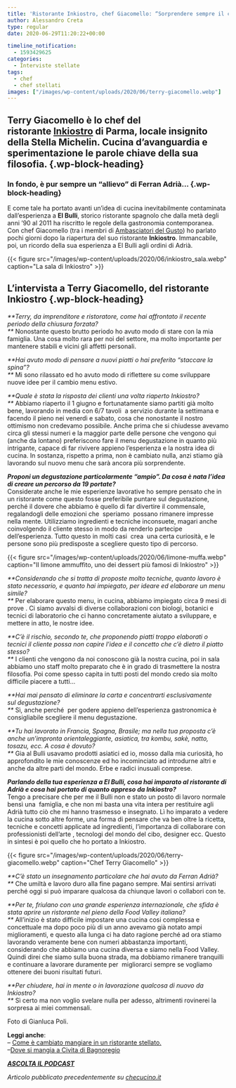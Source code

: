 ```yaml
---
title: 'Ristorante Inkiostro, chef Giacomello: “Sorprendere sempre il cliente”'
author: Alessandro Creta
type: regular
date: 2020-06-29T11:20:22+00:00

timeline_notification:
  - 1593429625
categories:
  - Interviste stellate
tags:
  - chef
  - chef stellati
images: ["/images/wp-content/uploads/2020/06/terry-giacomello.webp"]
---
```

## **Terry Giacomello è lo chef del ristorante&nbsp;<a rel="noreferrer noopener" href="https://www.facebook.com/RistoranteInkiostro/" target="_blank">Inkiostro</a>&nbsp;di Parma, locale insignito della Stella Michelin. Cucina d&#8217;avanguardia e sperimentazione le parole chiave della sua filosofia.**  {.wp-block-heading}

### **In fondo, è pur sempre un &#8220;allievo&#8221; di Ferran Adrià&#8230;** {.wp-block-heading}

E come tale ha portato avanti un&#8217;idea di cucina inevitabilmente contaminata dall&#8217;esperienza a&nbsp;**El Bulli**, storico ristorante spagnolo che dalla metà degli anni &#8217;90 al 2011 ha riscritto le regole della gastronomia contemporanea.  
Con chef Giacomello (tra i membri di&nbsp;<a rel="noreferrer noopener" href="http://ambasciatoridelgusto.it/" target="_blank">Ambasciatori del Gusto</a>) ho parlato pochi giorni dopo la riapertura del suo ristorante&nbsp;**Inkiostro**. Immancabile, poi, un ricordo della sua esperienza a El Bulli agli ordini di Adrià.&nbsp;


{{< figure src="/images/wp-content/uploads/2020/06/inkiostro_sala.webp" caption="La sala di Inkiostro" >}}


## L&#8217;intervista a Terry Giacomello, del ristorante Inkiostro {.wp-block-heading}

_**Terry, da imprenditore e ristoratore, come hai affrontato il recente periodo della chiusura forzata?  
**_ Nonostante questo brutto periodo ho avuto modo di stare con la mia famiglia. Una cosa molto rara per noi del settore, ma molto importante per mantenere stabili e vicini gli affetti personali.&nbsp;  
  
_**Hai avuto modo di pensare a nuovi piatti o hai preferito “staccare la spina”?  
**_ Mi sono rilassato ed ho avuto modo di riflettere su come sviluppare nuove idee per il cambio menu estivo.  
  
_**Quale è stata la risposta dei clienti una volta riaperto Inkiostro?  
**_ Abbiamo riaperto il 1 giugno e fortunatamente siamo partiti già molto bene, lavorando in media con 6/7 tavoli &nbsp;a servizio durante la settimana e facendo il pieno nei venerdì e sabato, cosa che nonostante il nostro ottimismo non credevamo possibile. Anche prima che si chiudesse avevamo circa gli stessi numeri e la maggior parte delle persone che vengono qui (anche da lontano) preferiscono fare il menu degustazione in quanto più intrigante, capace di far rivivere appieno l&#8217;esperienza e la nostra idea di cucina. In sostanza, rispetto a prima, non è cambiato nulla, anzi stiamo già lavorando sul nuovo menu che sarà ancora più sorprendente.&nbsp;  
  
_**Proponi un degustazione particolarmente “ampio”. Da cosa è nata l’idea di&nbsp;creare un percorso da 19 portate?**_  
Considerate anche le mie esperienze lavorative ho sempre pensato che in un ristorante come questo fosse preferibile puntare sul degustazione, perché il dovere che abbiamo è quello di far divertire il commensale, regalandogli delle emozioni che &nbsp;speriamo &nbsp;possano rimanere impresse nella mente. Utilizziamo ingredienti e tecniche inconsuete, magari anche coinvolgendo il cliente stesso in modo da renderlo partecipe dell&#8217;esperienza. Tutto questo in molti casi &nbsp;crea &nbsp;una certa curiosità, e le persone sono più predisposte a scegliere questo tipo di percorso.


{{< figure src="/images/wp-content/uploads/2020/06/limone-muffa.webp" caption="Il limone ammuffito, uno dei dessert più famosi di Inkiostro" >}}


  
_**Considerando che si tratta di proposte molto tecniche, quanto lavoro è stato&nbsp;necessario, e quanto hai impiegato, per ideare ed elaborare un menu simile?  
**_ Per elaborare questo menu, in cucina, abbiamo impiegato circa 9 mesi di prove . Ci siamo avvalsi di diverse collaborazioni con biologi, botanici e tecnici di laboratorio che ci hanno concretamente aiutato a sviluppare, e mettere in atto, le nostre idee.&nbsp;  
  
_**C’è il rischio, secondo te, che proponendo piatti troppo elaborati o tecnici il&nbsp;cliente possa non capire l’idea e il concetto che c’è dietro il piatto stesso?  
**_ I clienti che vengono da noi conoscono già la nostra cucina, poi in sala abbiamo uno staff molto preparato che è in grado di trasmettere la nostra filosofia. Poi come spesso capita in tutti posti del mondo credo sia molto difficile piacere a tutti&#8230;&nbsp;  
  
_**Hai mai pensato di eliminare la carta e concentrarti esclusivamente sul&nbsp;degustazione?  
**_ Sì, anche perché &nbsp;per godere appieno dell&#8217;esperienza gastronomica è consigliabile scegliere il menu degustazione.&nbsp;  
  
_**Tu hai lavorato in Francia, Spagna, Brasile; ma nella tua proposta c’è anche&nbsp;un’impronta orientaleggiante, asiatica, tra kombu, sakè, natto, tosazu, ecc. A&nbsp;cosa è dovuto?  
**_ Gia al Bulli usavamo prodotti asiatici ed io, mosso dalla mia curiosità, ho approfondito le mie conoscenze ed ho incominciato ad introdurne altri e anche da altre parti del mondo. Erbe e radici inusuali comprese.&nbsp;  
  
_**Parlando della tua esperienza a El Bulli, cosa hai imparato al ristorante di Adrià&nbsp;e cosa hai portato di quanto appreso da Inkiostro?**_  
Tengo a precisare che per me il Bulli non e stato un posto di lavoro normale bensì una &nbsp;famiglia, e che non mi basta una vita intera per restituire agli Adrià tutto ciò che mi hanno trasmesso e insegnato. Lì ho imparato a vedere la cucina sotto altre forme, una forma di pensare che va ben oltre la ricetta, tecniche e concetti applicate ad ingredienti, l&#8217;importanza di collaborare con professionisti dell&#8217;arte , tecnologi del mondo del cibo, designer ecc.&nbsp;Questo in sintesi è poi quello che ho portato a Inkiostro.&nbsp;


{{< figure src="/images/wp-content/uploads/2020/06/terry-giacomello.webp" caption="Chef Terry Giacomello" >}}


_**C’è stato un insegnamento particolare che hai avuto da Ferran Adrià?  
**_ Che umiltà e lavoro duro alla fine pagano sempre.&nbsp;Mai sentirsi arrivati perché oggi si può imparare qualcosa da chiunque lavori o collabori con te.&nbsp;  
  
_**Per te, friulano con una grande esperienza internazionale, che sfida è stata aprire un ristorante nel pieno della Food Valley&nbsp;italiana?  
**_ All&#8217;inizio è stato difficile impostare una cucina cosi complessa e concettuale ma dopo poco più di un anno avevamo già notato ampi miglioramenti, e questo alla lunga ci ha dato ragione perché ad ora stiamo lavorando veramente bene con numeri abbastanza importanti, considerando che abbiamo una cucina diversa e siamo nella Food Valley. Quindi direi che siamo sulla buona strada, ma dobbiamo rimanere tranquilli e continuare a lavorare duramente per &nbsp;migliorarci sempre se vogliamo ottenere dei buoni risultati futuri.&nbsp;  
  
_**Per chiudere, hai in mente o in lavorazione qualcosa di nuovo da Inkiostro?  
**_ Sì certo ma non voglio svelare nulla per adesso, altrimenti rovinerei la sorpresa ai miei commensali.

Foto di Gianluca Poli.

**Leggi anche**:  
&#8211; <a rel="noreferrer noopener" href="https://aleepepe.com/2020/06/24/come-e-cambiato-mangiare-ristorante/" target="_blank">Come è cambiato mangiare in un ristorante stellato.</a>  
&#8211;<a rel="noreferrer noopener" href="https://aleepepe.com/2020/05/25/dove-si-mangia-civita-bagnoregio/" target="_blank">Dove si mangia a Civita di Bagnoregio</a>

<p class="has-text-align-center">
  <em><strong><a rel="noreferrer noopener" href="https://apple.co/352xcOm" target="_blank">ASCOLTA IL PODCAST</a></strong></em>
</p>

_Articolo pubblicato precedentemente su <a href="https://www.checucino.it/" target="_blank" rel="noreferrer noopener">checucino.it</a>_
